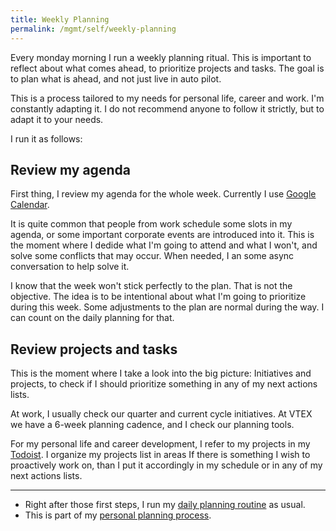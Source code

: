 ```yaml
---
title: Weekly Planning
permalink: /mgmt/self/weekly-planning
---
```


Every monday morning I run a weekly planning ritual. This is important to reflect about what comes ahead, to prioritize projects and tasks. The goal is to plan what is ahead, and not just live in auto pilot.

This is a process tailored to my needs for personal life, career and work. I'm constantly adapting it. I do not recommend anyone to follow it strictly, but to adapt it to your needs.

I run it as follows:

## Review my agenda

First thing, I review my agenda for the whole week. Currently I use [Google Calendar](https://calendar.google.com).

It is quite common that people from work schedule some slots in my agenda, or some important corporate events are introduced into it. This is the moment where I dedide what I'm going to attend and what I won't, and solve some conflicts that may occur. When needed, I an some async conversation to help solve it.

I know that the week won't stick perfectly to the plan. That is not the objective. The idea is to be intentional about what I'm going to prioritize during this week. Some adjustments to the plan are normal during the way. I can count on the daily planning for that.

## Review projects and tasks

This is the moment where I take a look into the big picture: Initiatives and projects, to check if I should prioritize something in any of my next actions lists. 

At work, I usually check our quarter and current cycle initiatives. At VTEX we have a 6-week planning cadence, and I check our planning tools.

For my personal life and career development, I refer to my projects in my [Todoist](https://todoist.com). I organize my projects list in areas 
If there is something I wish to proactively work on, than I put it accordingly in my schedule or in any of my next actions lists.

---

- Right after those first steps, I run my [daily planning routine](/mgmt/self/daily-planning) as usual.
- This is part of my [personal planning process](/mgmt/self/personal-planning).
